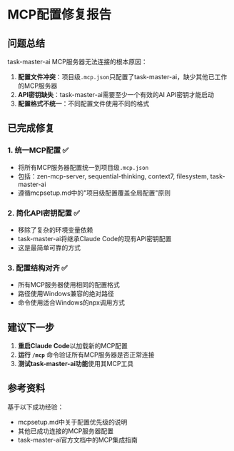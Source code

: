 # MCP配置修复报告

## 问题总结

task-master-ai MCP服务器无法连接的根本原因：

1. **配置文件冲突**：项目级`.mcp.json`只配置了task-master-ai，缺少其他已工作的MCP服务器
2. **API密钥缺失**：task-master-ai需要至少一个有效的AI API密钥才能启动
3. **配置格式不统一**：不同配置文件使用不同的格式

## 已完成修复

### 1. 统一MCP配置 ✅

- 将所有MCP服务器配置统一到项目级`.mcp.json`
- 包括：zen-mcp-server, sequential-thinking, context7, filesystem, task-master-ai
- 遵循mcpsetup.md中的"项目级配置覆盖全局配置"原则

### 2. 简化API密钥配置 ✅

- 移除了复杂的环境变量依赖
- task-master-ai将继承Claude Code的现有API密钥配置
- 这是最简单可靠的方式

### 3. 配置结构对齐 ✅

- 所有MCP服务器使用相同的配置格式
- 路径使用Windows兼容的绝对路径
- 命令使用适合Windows的npx调用方式

## 建议下一步

1. **重启Claude Code**以加载新的MCP配置
2. **运行 `/mcp`** 命令验证所有MCP服务器是否正常连接
3. **测试task-master-ai功能**使用其MCP工具

## 参考资料

基于以下成功经验：

- mcpsetup.md中关于配置优先级的说明
- 其他已成功连接的MCP服务器配置
- task-master-ai官方文档中的MCP集成指南
